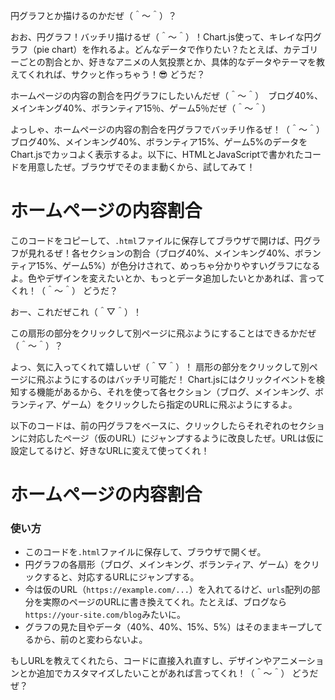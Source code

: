 円グラフとか描けるのかだぜ（＾～＾）？


おお、円グラフ！バッチリ描けるぜ（＾～＾）！Chart.js使って、キレイな円グラフ（pie chart）を作れるよ。どんなデータで作りたい？たとえば、カテゴリーごとの割合とか、好きなアニメの人気投票とか、具体的なデータやテーマを教えてくれれば、サクッと作っちゃう！😎 どうだ？


ホームページの内容の割合を円グラフにしたいんだぜ（＾～＾）　ブログ40%、メインキング40%、ボランティア15％、ゲーム5％だぜ（＾～＾）


よっしゃ、ホームページの内容の割合を円グラフでバッチリ作るぜ！（＾～＾） ブログ40%、メインキング40%、ボランティア15%、ゲーム5%のデータをChart.jsでカッコよく表示するよ。以下に、HTMLとJavaScriptで書かれたコードを用意したぜ。ブラウザでそのまま動くから、試してみて！

<xaiArtifact artifact_id="bcbf1e36-90a9-43ca-a614-5d79c38474a0" artifact_version_id="e7c42377-1592-4613-8d79-7860ae0c2de2" title="pie_chart.html" contentType="text/html">
<!DOCTYPE html>
<html lang="ja">
<head>
    <meta charset="UTF-8">
    <title>ホームページ内容の円グラフ</title>
    <script src="https://cdn.jsdelivr.net/npm/chart.js"></script>
</head>
<body>
    <h1>ホームページの内容割合</h1>
    <canvas id="pieChart" width="400" height="400"></canvas>
    <script>
        const ctx = document.getElementById('pieChart').getContext('2d');
        const pieChart = new Chart(ctx, {
            type: 'pie',
            data: {
                labels: ['ブログ', 'メインキング', 'ボランティア', 'ゲーム'],
                datasets: [{
                    data: [40, 40, 15, 5],
                    backgroundColor: [
                        'rgba(255, 99, 132, 0.8)',
                        'rgba(54, 162, 235, 0.8)',
                        'rgba(255, 206, 86, 0.8)',
                        'rgba(75, 192, 192, 0.8)'
                    ],
                    borderColor: [
                        'rgba(255, 99, 132, 1)',
                        'rgba(54, 162, 235, 1)',
                        'rgba(255, 206, 86, 1)',
                        'rgba(75, 192, 192, 1)'
                    ],
                    borderWidth: 1
                }]
            },
            options: {
                responsive: true,
                plugins: {
                    legend: {
                        position: 'top',
                    },
                    title: {
                        display: true,
                        text: 'ホームページ内容の割合'
                    }
                }
            }
        });
    </script>
</body>
</html>
</xaiArtifact>

このコードをコピーして、`.html`ファイルに保存してブラウザで開けば、円グラフが見れるぜ！各セクションの割合（ブログ40%、メインキング40%、ボランティア15%、ゲーム5%）が色分けされて、めっちゃ分かりやすいグラフになるよ。色やデザインを変えたいとか、もっとデータ追加したいとかあれば、言ってくれ！（＾～＾） どうだ？


おー、これだぜこれ（＾▽＾）！

この扇形の部分をクリックして別ページに飛ぶようにすることはできるかだぜ（＾～＾）？


よっ、気に入ってくれて嬉しいぜ（＾▽＾）！ 扇形の部分をクリックして別ページに飛ぶようにするのはバッチリ可能だ！ Chart.jsにはクリックイベントを検知する機能があるから、それを使って各セクション（ブログ、メインキング、ボランティア、ゲーム）をクリックしたら指定のURLに飛ぶようにするよ。

以下のコードは、前の円グラフをベースに、クリックしたらそれぞれのセクションに対応したページ（仮のURL）にジャンプするように改良したぜ。URLは仮に設定してるけど、好きなURLに変えて使ってくれ！

<xaiArtifact artifact_id="bcbf1e36-90a9-43ca-a614-5d79c38474a0" artifact_version_id="fb9182d4-032d-4175-a184-fb273515017b" title="pie_chart.html" contentType="text/html">
<!DOCTYPE html>
<html lang="ja">
<head>
    <meta charset="UTF-8">
    <title>ホームページ内容の円グラフ</title>
    <script src="https://cdn.jsdelivr.net/npm/chart.js"></script>
</head>
<body>
    <h1>ホームページの内容割合</h1>
    <canvas id="pieChart" width="400" height="400"></canvas>
    <script>
        const ctx = document.getElementById('pieChart').getContext('2d');
        const pieChart = new Chart(ctx, {
            type: 'pie',
            data: {
                labels: ['ブログ', 'メインキング', 'ボランティア', 'ゲーム'],
                datasets: [{
                    data: [40, 40, 15, 5],
                    backgroundColor: [
                        'rgba(255, 99, 132, 0.8)',
                        'rgba(54, 162, 235, 0.8)',
                        'rgba(255, 206, 86, 0.8)',
                        'rgba(75, 192, 192, 0.8)'
                    ],
                    borderColor: [
                        'rgba(255, 99, 132, 1)',
                        'rgba(54, 162, 235, 1)',
                        'rgba(255, 206, 86, 1)',
                        'rgba(75, 192, 192, 1)'
                    ],
                    borderWidth: 1
                }]
            },
            options: {
                responsive: true,
                plugins: {
                    legend: {
                        position: 'top',
                    },
                    title: {
                        display: true,
                        text: 'ホームページ内容の割合'
                    }
                },
                onClick: (e, elements) => {
                    if (elements.length > 0) {
                        const index = elements[0].index;
                        const urls = [
                            'https://example.com/blog',      // ブログのURL
                            'https://example.com/mainking',  // メインキングのURL
                            'https://example.com/volunteer', // ボランティアのURL
                            'https://example.com/game'       // ゲームのURL
                        ];
                        window.location.href = urls[index];
                    }
                }
            }
        });
    </script>
</body>
</html>
</xaiArtifact>

### 使い方
- このコードを`.html`ファイルに保存して、ブラウザで開くぜ。
- 円グラフの各扇形（ブログ、メインキング、ボランティア、ゲーム）をクリックすると、対応するURLにジャンプする。
- 今は仮のURL（`https://example.com/...`）を入れてるけど、`urls`配列の部分を実際のページのURLに書き換えてくれ。たとえば、ブログなら`https://your-site.com/blog`みたいに。
- グラフの見た目やデータ（40%、40%、15%、5%）はそのままキープしてるから、前のと変わらないよ。

もしURLを教えてくれたら、コードに直接入れ直すし、デザインやアニメーションとか追加でカスタマイズしたいことがあれば言ってくれ！（＾～＾） どうだぜ？
